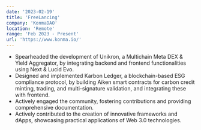 ```yaml
---
date: '2023-02-19'
title: 'FreeLancing'
company: 'KonmaDAO'
location: 'Remote'
range: 'Feb 2023 - Present'
url: 'https://www.konma.io/'
---
```


- Spearheaded the development of Unikron, a Multichain Meta DEX & Yield Aggregator, by integrating backend and frontend functionalities using Next & Lucid Evo.
- Designed and implemented Karbon Ledger, a blockchain-based ESG compliance protocol, by building Aiken smart contracts for carbon credit minting, trading, and multi-signature validation, and integrating these with frontend.
- Actively engaged the community, fostering contributions and providing comprehensive documentation.
- Actively contributed to the creation of innovative frameworks and dApps, showcasing practical applications of Web 3.0 technologies.
